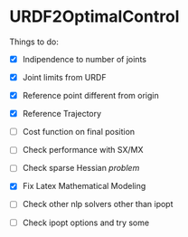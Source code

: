 # URDF2OptimalControl



Things to do:
- [x] Indipendence to number of joints
- [x] Joint limits from URDF
- [x] Reference point different from origin
- [x] Reference Trajectory
- [ ] Cost function on final position
- [ ] Check performance with SX/MX
- [ ] Check sparse Hessian *problem*
- [x] Fix Latex Mathematical Modeling
- [ ] Check other nlp solvers other than ipopt
- [ ] Check ipopt options and try some

